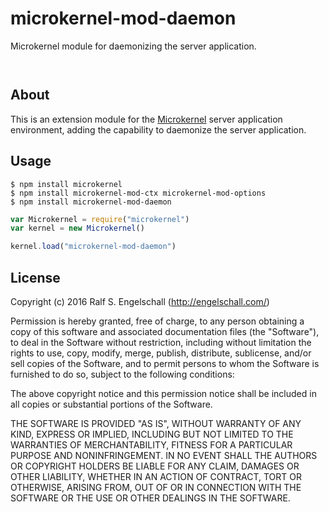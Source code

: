 
microkernel-mod-daemon
======================

Microkernel module for daemonizing the server application.

<p/>
<img src="https://nodei.co/npm/microkernel-mod-daemon.png?downloads=true&stars=true" alt=""/>

<p/>
<img src="https://david-dm.org/rse/microkernel-mod-daemon.png" alt=""/>

About
-----

This is an extension module for the
[Microkernel](http://github.com/rse/microkernel) server
application environment, adding the capability to
daemonize the server application.

Usage
-----

```shell
$ npm install microkernel
$ npm install microkernel-mod-ctx microkernel-mod-options
$ npm install microkernel-mod-daemon
```

```js
var Microkernel = require("microkernel")
var kernel = new Microkernel()

kernel.load("microkernel-mod-daemon")
```

License
-------

Copyright (c) 2016 Ralf S. Engelschall (http://engelschall.com/)

Permission is hereby granted, free of charge, to any person obtaining
a copy of this software and associated documentation files (the
"Software"), to deal in the Software without restriction, including
without limitation the rights to use, copy, modify, merge, publish,
distribute, sublicense, and/or sell copies of the Software, and to
permit persons to whom the Software is furnished to do so, subject to
the following conditions:

The above copyright notice and this permission notice shall be included
in all copies or substantial portions of the Software.

THE SOFTWARE IS PROVIDED "AS IS", WITHOUT WARRANTY OF ANY KIND,
EXPRESS OR IMPLIED, INCLUDING BUT NOT LIMITED TO THE WARRANTIES OF
MERCHANTABILITY, FITNESS FOR A PARTICULAR PURPOSE AND NONINFRINGEMENT.
IN NO EVENT SHALL THE AUTHORS OR COPYRIGHT HOLDERS BE LIABLE FOR ANY
CLAIM, DAMAGES OR OTHER LIABILITY, WHETHER IN AN ACTION OF CONTRACT,
TORT OR OTHERWISE, ARISING FROM, OUT OF OR IN CONNECTION WITH THE
SOFTWARE OR THE USE OR OTHER DEALINGS IN THE SOFTWARE.

